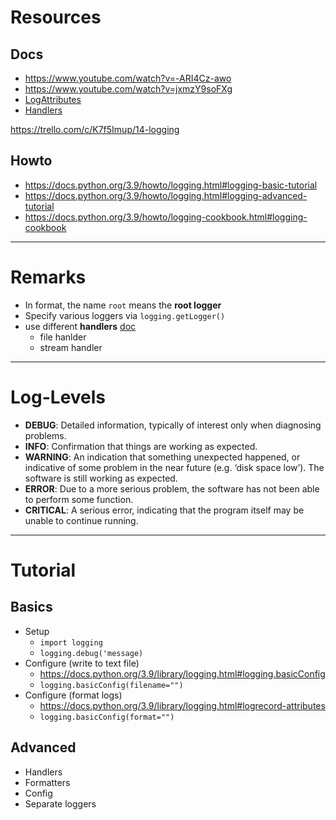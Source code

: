 # Resources

## Docs

- <https://www.youtube.com/watch?v=-ARI4Cz-awo>
- <https://www.youtube.com/watch?v=jxmzY9soFXg>
- [LogAttributes](https://docs.python.org/3/library/logging.html#logrecord-attributes)
- [Handlers](https://docs.python.org/3/library/logging.handlers.html#module-logging.handlers)

<https://trello.com/c/K7f5Imup/14-logging>

## Howto

- <https://docs.python.org/3.9/howto/logging.html#logging-basic-tutorial>
- <https://docs.python.org/3.9/howto/logging.html#logging-advanced-tutorial>
- <https://docs.python.org/3.9/howto/logging-cookbook.html#logging-cookbook>

------------------------------------------------------------------------------------

# Remarks

- In format, the name `root` means the **root logger**
- Specify various loggers via `logging.getLogger()`
- use different **handlers** [doc](https://docs.python.org/3/library/logging.handlers.html#module-logging.handlers)
  - file hanlder
  - stream handler

------------------------------------------------------------------------------------

# Log-Levels

- **DEBUG**: Detailed information, typically of interest only when diagnosing problems.
- **INFO**: Confirmation that things are working as expected.
- **WARNING**: An indication that something unexpected happened, or indicative of some problem in the near future (e.g. ‘disk space low’). The software is still working as expected.
- **ERROR**: Due to a more serious problem, the software has not been able to perform some function.
- **CRITICAL**: A serious error, indicating that the program itself may be unable to continue running.

------------------------------------------------------------------------------------

# Tutorial

## Basics

- Setup
  - `import logging`
  - `logging.debug('message)`
- Configure (write to text file)
  - <https://docs.python.org/3.9/library/logging.html#logging.basicConfig>
  - `logging.basicConfig(filename="")`
- Configure (format logs)
  - <https://docs.python.org/3.9/library/logging.html#logrecord-attributes>
  - `logging.basicConfig(format="")`

## Advanced

- Handlers
- Formatters
- Config
- Separate loggers

